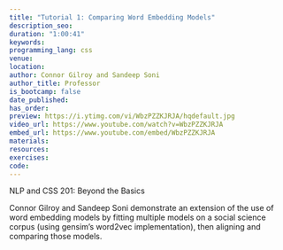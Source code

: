 ```yaml
---
title: "Tutorial 1: Comparing Word Embedding Models"
description_seo: 
duration: "1:00:41"
keywords:
programming_lang: css
venue:
location:
author: Connor Gilroy and Sandeep Soni
author_title: Professor
is_bootcamp: false
date_published:
has_order: 
preview: https://i.ytimg.com/vi/WbzPZZKJRJA/hqdefault.jpg
video_url: https://www.youtube.com/watch?v=WbzPZZKJRJA
embed_url: https://www.youtube.com/embed/WbzPZZKJRJA
materials:
resources:
exercises:
code:
---
```


NLP and CSS 201: Beyond the Basics

Connor Gilroy and Sandeep Soni demonstrate an extension of the use of word embedding models by fitting multiple models on a social science corpus (using gensim’s word2vec implementation), then aligning and comparing those models.
